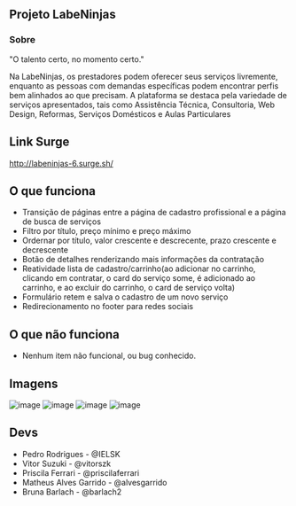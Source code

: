 ## Projeto LabeNinjas

### Sobre
"O talento certo, no momento certo."

Na LabeNinjas, os prestadores podem oferecer seus serviços livremente, enquanto as pessoas com demandas específicas podem encontrar perfis bem alinhados ao que precisam.
A plataforma se destaca pela variedade de serviços apresentados, tais como Assistência Técnica, Consultoria, Web Design, Reformas, Serviços Domésticos e Aulas Particulares

## Link Surge
http://labeninjas-6.surge.sh/

## O que funciona
- Transição de páginas entre a página de cadastro profissional e a página de busca de serviços
- Filtro por título, preço mínimo e preço máximo
- Ordernar por título, valor crescente e descrecente, prazo crescente e decrescente
- Botão de detalhes renderizando mais informações da contratação
- Reatividade lista de cadastro/carrinho(ao adicionar no carrinho, clicando em contratar, o card do serviço some, é adicionado ao carrinho, e ao excluir do carrinho, o card de serviço volta)
- Formulário retem e salva o cadastro de um novo serviço
- Redirecionamento no footer para redes sociais

## O que não funciona
- Nenhum item não funcional, ou bug conhecido.

## Imagens
![image](https://user-images.githubusercontent.com/48807462/120123055-21fc6e00-c183-11eb-9e28-9fc9ccb1529a.png)
![image](https://user-images.githubusercontent.com/48807462/120123147-9505e480-c183-11eb-9246-cee78e215abb.png)
![image](https://user-images.githubusercontent.com/48807462/120123067-2f195d00-c183-11eb-8801-23e5bf26964f.png)
![image](https://user-images.githubusercontent.com/48807462/120122795-7c94ca80-c181-11eb-9f8c-46ebd540732e.png)

## Devs
- Pedro Rodrigues - @IELSK
- Vitor Suzuki - @vitorszk
- Priscila Ferrari - @priscilaferrari
- Matheus Alves Garrido - @alvesgarrido
- Bruna Barlach - @barlach2
